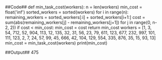 ##Code##
def min_task_cost(workers):
    n = len(workers)
    min_cost = float('inf')
    sorted_workers = sorted(workers)
    for i in range(n):
        remaining_workers = sorted_workers[:i] + sorted_workers[i+1:]
        cost = sum(abs(remaining_workers[j] - remaining_workers[j+1]) for j in range(0, n-2, 2))
        if cost < min_cost:
            min_cost = cost
    return min_cost
workers = [1, 3, 54, 712, 52, 904, 113, 12, 135, 32, 31, 56, 23, 79, 611, 123, 677, 232, 997, 101, 111, 123, 2, 7, 24, 57, 99, 45, 666, 42, 104, 129, 554, 335, 876, 35, 15, 93, 13]
min_cost = min_task_cost(workers)
print(min_cost)

##Output##
475
